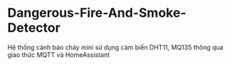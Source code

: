 # Dangerous-Fire-And-Smoke-Detector
Hệ thống cảnh báo cháy mini sử dụng cảm biến DHT11, MQ135 thông qua giao thức MQTT và HomeAssistant
